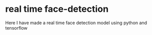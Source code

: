 # real time face-detection 
Here I have made a real time face detection model using python and tensorflow
